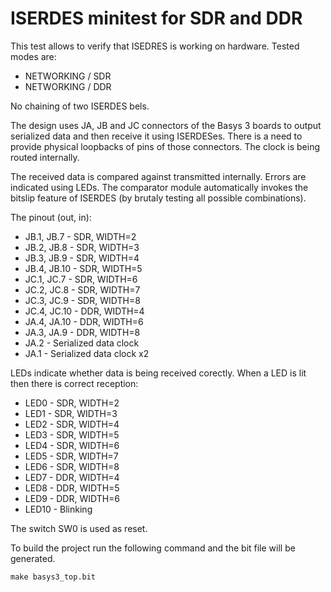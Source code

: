 # ISERDES minitest for SDR and DDR

This test allows to verify that ISEDRES is working on hardware. Tested modes are:
- NETWORKING / SDR
- NETWORKING / DDR

No chaining of two ISERDES bels.

The design uses JA, JB and JC connectors of the Basys 3 boards to output
serialized data and then receive it using ISERDESes. There is a need to
provide physical loopbacks of pins of those connectors. The clock is being
routed internally.

The received data is compared against transmitted internally. Errors are
indicated using LEDs. The comparator module automatically invokes the bitslip
feature of ISERDES (by brutaly testing all possible combinations).

The pinout (out, in):

- JB.1,  JB.7  - SDR, WIDTH=2
- JB.2,  JB.8  - SDR, WIDTH=3
- JB.3,  JB.9  - SDR, WIDTH=4
- JB.4,  JB.10 - SDR, WIDTH=5
- JC.1,  JC.7  - SDR, WIDTH=6
- JC.2,  JC.8  - SDR, WIDTH=7
- JC.3,  JC.9  - SDR, WIDTH=8
- JC.4,  JC.10 - DDR, WIDTH=4
- JA.4,  JA.10 - DDR, WIDTH=6
- JA.3,  JA.9  - DDR, WIDTH=8
- JA.2         - Serialized data clock
- JA.1         - Serialized data clock x2

LEDs indicate whether data is being received corectly. When a LED is lit then
there is correct reception:

- LED0  - SDR, WIDTH=2
- LED1  - SDR, WIDTH=3
- LED2  - SDR, WIDTH=4
- LED3  - SDR, WIDTH=5
- LED4  - SDR, WIDTH=6
- LED5  - SDR, WIDTH=7
- LED6  - SDR, WIDTH=8
- LED7  - DDR, WIDTH=4
- LED8  - DDR, WIDTH=5
- LED9  - DDR, WIDTH=6
- LED10 - Blinking

The switch SW0 is used as reset.

To build the project run the following command and the bit file will be generated.
```
make basys3_top.bit
```
